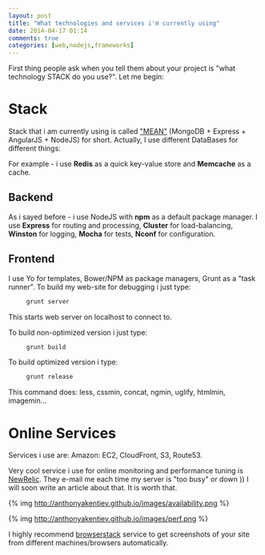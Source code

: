 ```yaml
---
layout: post
title: "What technologies and services i'm currently using"
date: 2014-04-17 01:14
comments: true
categories: [web,nodejs,frameworks]
---
```


First thing people ask when you tell them about your project is "what technology STACK do you use?".
Let me begin:

# Stack
Stack that i am currently using is called ["MEAN"](http://www.mean.io)
(MongoDB + Express + AngularJS + NodeJS) for short. 
Actually, I use different DataBases for different things:

For example - i use **Redis** as a quick key-value store and **Memcache** as a cache.

## Backend
As i sayed before - i use NodeJS with **npm** as a default package manager.
I use **Express** for routing and processing, **Cluster** for load-balancing, **Winston** for logging, **Mocha** for tests, **Nconf** for configuration.

## Frontend
I use Yo for templates, Bower/NPM as package managers, Grunt as a "task runner".
To build my web-site for debugging i just type:

```bash
     grunt server
```
This starts web server on localhost to connect to.

To build non-optimized version i just type:

```bash
     grunt build 
```

To build optimized version i type:

```bash
     grunt release 
```

This command does:
less, cssmin, concat, ngmin, uglify, htmlmin, imagemin...

# Online Services
Services i use are:
Amazon: EC2, CloudFront, S3, Route53.

Very cool service i use for online monitoring and performance tuning is [NewRelic](http://newrelic.com/). 
They e-mail me each time my server is "too busy" or down ))
I will soon write an article about that. It is worth that. 

{% img http://anthonyakentiev.github.io/images/availability.png %}

{% img http://anthonyakentiev.github.io/images/perf.png %}

I highly recommend [browserstack](browserstack.com) service to get screenshots of your site from different machines/browsers automatically.
